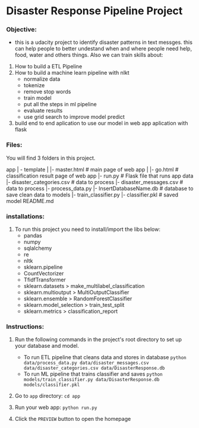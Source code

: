 # Disaster Response Pipeline Project

### Objective:
- this is a udacity project to identify disaster patterns in text messges. this can help people to better undestand when and where people need help, food, water and others things. Also we can train skills about:
1. How to build a ETL Pipeline
2. How to build a machine learn pipeline with nlkt
    - normalize data
    - tokenize
    - remove stop words
    - train model
    - put all the steps in ml pipeline
    - evaluate results
    - use grid search to improve model predict
3. build end to end aplication to use our model in web app aplication with flask

### Files:

You will find 3 folders in this project.

app
| - template
| |- master.html # main page of web app
| |- go.html # classification result page of web app
|- run.py # Flask file that runs app
data
|- disaster_categories.csv # data to process
|- disaster_messages.csv # data to process
|- process_data.py
|- InsertDatabaseName.db # database to save clean data to
models
|- train_classifier.py
|- classifier.pkl # saved model
README.md


    
### installations:
1. To run this project you need to install/import the libs below:
    - pandas
    - numpy
    - sqlalchemy
    - re
    - nltk
    - sklearn.pipeline
    - CountVectorizer
    - TfidfTransformer
    - sklearn.datasets > make_multilabel_classification
    - sklearn.multioutput > MultiOutputClassifier
    - sklearn.ensemble > RandomForestClassifier
    - sklearn.model_selection > train_test_split
    - sklearn.metrics > classification_report

### Instructions:
1. Run the following commands in the project's root directory to set up your database and model.

    - To run ETL pipeline that cleans data and stores in database
        `python data/process_data.py data/disaster_messages.csv data/disaster_categories.csv data/DisasterResponse.db`
    - To run ML pipeline that trains classifier and saves
        `python models/train_classifier.py data/DisasterResponse.db models/classifier.pkl`

2. Go to `app` directory: `cd app`

3. Run your web app: `python run.py`

4. Click the `PREVIEW` button to open the homepage
